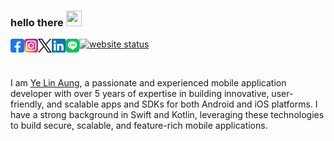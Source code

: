 ### hello there <img src="https://media.giphy.com/media/hvRJCLFzcasrR4ia7z/giphy.gif" width="25px" height="25px">

<a href="https://www.facebook.com/yelinaung.me">
  <img align="left" alt="Ye Lin Aung's Facebook" width="22px" src="https://raw.githubusercontent.com/aungyelin/aungyelin/main/assets/facebook.svg" />
</a>
<a href="https://www.instagram.com/yelinaung.me/">
  <img align="left" alt="Ye Lin Aung's Instagram" width="22px" src="https://raw.githubusercontent.com/aungyelin/aungyelin/main/assets/instagram.svg" />
</a>
<!-- <a href="https://discord.gg/Linn#1739">
  <img align="left" alt="Ye Lin Aung's Discord" width="22px" src="https://raw.githubusercontent.com/aungyelin/aungyelin/main/assets/discord.svg" />
</a> -->
<a href="https://x.com/yelinaung">
  <img align="left" alt="Ye Lin Aung's X" width="22px" src="https://raw.githubusercontent.com/aungyelin/aungyelin/main/assets/x.svg" />
</a>
<a href="https://www.linkedin.com/in/aungyelin/">
  <img align="left" alt="Ye Lin Aung's LinkedIN" width="22px" src="https://raw.githubusercontent.com/aungyelin/aungyelin/main/assets/linkedin.svg" />
</a>
<a href="https://line.me/ti/p/BXQFGbz7CW">
  <img align="left" alt="Ye Lin Aung's Line" width="22px" src="https://raw.githubusercontent.com/aungyelin/aungyelin/main/assets/line.svg" />
</a>

<!-- ![](https://visitor-badge.glitch.me/badge?page_id=aungyelin.aungyelin) -->

[![website status](https://img.shields.io/website-up-down-green-red/http/yelinaung.dev/)](https://yelinaung.dev/)

<br />

I am [Ye Lin Aung](https://yelinaung.dev/), a passionate and experienced mobile application developer with over 5 years of expertise in building innovative, user-friendly, and scalable apps and SDKs for both Android and iOS platforms. I have a strong background in Swift and Kotlin, leveraging these technologies to build secure, scalable, and feature-rich mobile applications.

<!-- <br/>
<p align="left">
  <a href="https://www.yelinaung.site/" target="_blank">
    
  <img width="49%" src="https://github-readme-stats.vercel.app/api?username=aungyelin&show_icons=true&theme=dark&title_color=FFFFFF&icon_color=C4C4C4&text_color=C4C4C4&hide_border=true&count_private=true" />
    
  <img width="49%" src="https://github-readme-streak-stats.herokuapp.com/?user=aungyelin&theme=dark&hide_border=true&ring=FFFFFF&fire=FFFFFF&currStreakLabel=FFFFFF" />
    
  </a>
</p> -->

